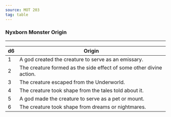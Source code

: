```yaml
---
source: MOT 203
tag: table
---
```


### Nyxborn Monster Origin
---
|d6|Origin|
|----|------------|
|1|A god created the creature to serve as an emissary.|
|2|The creature formed as the side effect of some other divine action.|
|3|The creature escaped from the Underworld.|
|4|The creature took shape from the tales told about it.|
|5|A god made the creature to serve as a pet or mount.|
|6|The creature took shape from dreams or nightmares.|

